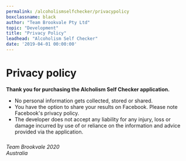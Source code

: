 ```yaml
---
permalink: /alcoholismselfchecker/privacypolicy
boxclassname: black
author: "Team Brookvale Pty Ltd"
topic: "Development"
title: "Privacy Policy"
leadhead: "Alcoholism Self Checker"
date: '2019-04-01 00:00:00'
---
```


<div class="privacypolicypage">    
        <div class="inner flex sb">
            <div>
            <h1>Privacy policy</h1>
               <p><strong>Thank you for purchasing the Alcholism Self Checker application.</strong></p>
               <ul>
                    <li>No personal information gets collected, stored or shared.</li>
                    <li>You have the option to share your results on Facebook. Please note Facebook's privacy policy.</li>
                    <li>The developer does not accept any liability for any injury, loss or damage incurred by use of or reliance on the information and advice provided via the application.</li>
               </ul>
                <p style="font-style:italic;padding-top:10px;">Team Brookvale 2020<br>Australia</p>
            </div>            
        </div>
</div>